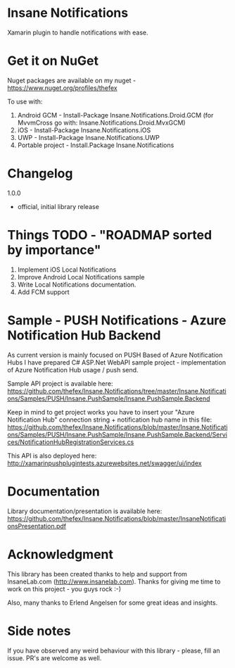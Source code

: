 # Insane Notifications
Xamarin plugin to handle notifications with ease.

# Get it on NuGet
Nuget packages are available on my nuget - https://www.nuget.org/profiles/thefex

To use with:
1. Android GCM - Install-Package Insane.Notifications.Droid.GCM (for MvvmCross go with: Insane.Notifications.Droid.MvxGCM)
2. iOS - Install-Package Insane.Notifications.iOS
3. UWP - Install-Package Insane.Notifications.UWP
4. Portable project - Install.Package Insane.Notifications

# Changelog
1.0.0
- official, initial library release

# Things TODO - "ROADMAP sorted by importance"
1. Implement iOS Local Notifications
2. Improve Android Local Notifications sample
3. Write Local Notifications documentation.
4. Add FCM support

# Sample - PUSH Notifications - Azure Notification Hub Backend
As current version is mainly focused on PUSH Based of Azure Notification Hubs I have prepared C# ASP.Net WebAPI sample project - implementation of Azure Notification Hub usage / push send.

Sample API project is available here:
https://github.com/thefex/Insane.Notifications/tree/master/Insane.Notifications/Samples/PUSH/Insane.PushSample/Insane.PushSample.Backend

Keep in mind to get project works you have to insert your "Azure Notification Hub" connection string + notification hub name in this file:
https://github.com/thefex/Insane.Notifications/blob/master/Insane.Notifications/Samples/PUSH/Insane.PushSample/Insane.PushSample.Backend/Services/NotificationHubRegistrationServices.cs

This API is also deployed here:
http://xamarinpushplugintests.azurewebsites.net/swagger/ui/index

# Documentation
Library documentation/presentation is available here:
https://github.com/thefex/Insane.Notifications/blob/master/InsaneNotificationsPresentation.pdf

# Acknowledgment 
This library has been created thanks to help and support from InsaneLab.com (http://www.insanelab.com).
Thanks for giving me time to work on this project - you guys rock :-)

Also, many thanks to Erlend Angelsen for some great ideas and insights.

# Side notes
If you have observed any weird behaviour with this library - please, fill an issue.
PR's are welcome as well.

